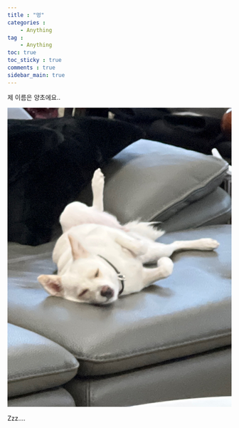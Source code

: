 ```yaml
---
title : "멍"
categories :
    - Anything
tag :
    - Anything
toc: true
toc_sticky : true
comments : true
sidebar_main: true
---
```


제 이름은 양초에요..

![yangcho](../../images/yangcho.JPEG)



Zzz....
